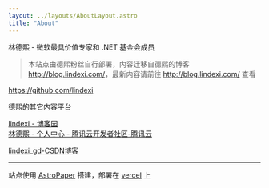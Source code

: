 ```yaml
---
layout: ../layouts/AboutLayout.astro
title: "About"
---
```


林德熙 - 微软最具价值专家和 .NET 基金会成员

> 本站点由德熙粉丝自行部署，内容迁移自德熙的博客 <http://blog.lindexi.com/>，最新内容请前往 <http://blog.lindexi.com/> 查看

<https://github.com/lindexi>

德熙的其它内容平台

[lindexi - 博客园](https://www.cnblogs.com/lindexi )  
[林德熙 - 个人中心 - 腾讯云开发者社区-腾讯云](https://cloud.tencent.com/developer/user/2759138 )  

[lindexi_gd-CSDN博客](https://blog.csdn.net/lindexi_gd )  

---

站点使用 [AstroPaper](https://github.com/satnaing/astro-paper) 搭建，部署在 [vercel](https://vercel.com/) 上
